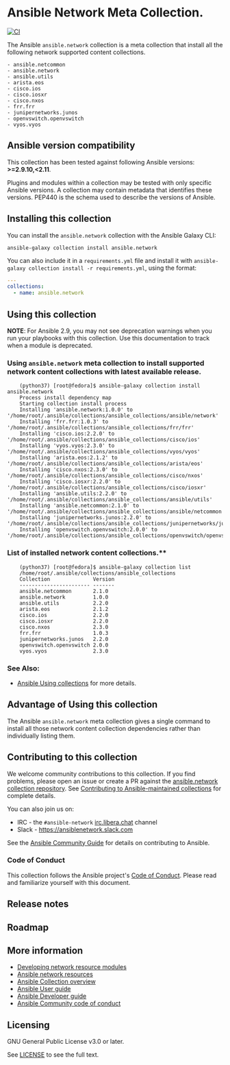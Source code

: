 

# Ansible Network Meta Collection.
[![CI](https://zuul-ci.org/gated.svg)](https://dashboard.zuul.ansible.com/t/ansible/builds?project=ansible-collections%2Fansible.network) <!--[![Codecov](https://img.shields.io/codecov/c/github/ansible-collections/ansible.network)](https://codecov.io/gh/ansible-collections/ansible.network)-->

The Ansible ``ansible.network`` collection is a meta collection that install all the following network supported content collections.
 ```
- ansible.netcommon
- ansible.network
- ansible.utils
- arista.eos
- cisco.ios
- cisco.iosxr
- cisco.nxos
- frr.frr
- junipernetworks.junos
- openvswitch.openvswitch
- vyos.vyos
 ```


<!--start requires_ansible-->
## Ansible version compatibility

This collection has been tested against following Ansible versions: **>=2.9.10,<2.11**.

Plugins and modules within a collection may be tested with only specific Ansible versions.
A collection may contain metadata that identifies these versions.
PEP440 is the schema used to describe the versions of Ansible.
<!--end requires_ansible-->

<!--start collection content-->
<!--end collection content-->

## Installing this collection

You can install the ``ansible.network`` collection with the Ansible Galaxy CLI:

    ansible-galaxy collection install ansible.network

You can also include it in a `requirements.yml` file and install it with `ansible-galaxy collection install -r requirements.yml`, using the format:

```yaml
---
collections:
  - name: ansible.network
```
## Using this collection

**NOTE**: For Ansible 2.9, you may not see deprecation warnings when you run your playbooks with this collection. Use this documentation to track when a module is deprecated.

### Using ``ansible.network`` meta collection to install supported network content collections with latest available release.
```
    (python37) [root@fedora]$ ansible-galaxy collection install ansible.network
    Process install dependency map
    Starting collection install process
    Installing 'ansible.network:1.0.0' to '/home/root/.ansible/collections/ansible_collections/ansible/network'
    Installing 'frr.frr:1.0.3' to '/home/root/.ansible/collections/ansible_collections/frr/frr'
    Installing 'cisco.ios:2.2.0' to '/home/root/.ansible/collections/ansible_collections/cisco/ios'
    Installing 'vyos.vyos:2.3.0' to '/home/root/.ansible/collections/ansible_collections/vyos/vyos'
    Installing 'arista.eos:2.1.2' to '/home/root/.ansible/collections/ansible_collections/arista/eos'
    Installing 'cisco.nxos:2.3.0' to '/home/root/.ansible/collections/ansible_collections/cisco/nxos'
    Installing 'cisco.iosxr:2.2.0' to '/home/root/.ansible/collections/ansible_collections/cisco/iosxr'
    Installing 'ansible.utils:2.2.0' to '/home/root/.ansible/collections/ansible_collections/ansible/utils'
    Installing 'ansible.netcommon:2.1.0' to '/home/root/.ansible/collections/ansible_collections/ansible/netcommon'
    Installing 'junipernetworks.junos:2.2.0' to '/home/root/.ansible/collections/ansible_collections/junipernetworks/junos'
    Installing 'openvswitch.openvswitch:2.0.0' to '/home/root/.ansible/collections/ansible_collections/openvswitch/openvswitch'
```

### List of installed network content collections.**
```
    (python37) [root@fedora]$ ansible-galaxy collection list
    /home/root/.ansible/collections/ansible_collections
    Collection              Version
    ----------------------- -------
    ansible.netcommon       2.1.0
    ansible.network         1.0.0
    ansible.utils           2.2.0
    arista.eos              2.1.2
    cisco.ios               2.2.0
    cisco.iosxr             2.2.0
    cisco.nxos              2.3.0
    frr.frr                 1.0.3
    junipernetworks.junos   2.2.0
    openvswitch.openvswitch 2.0.0
    vyos.vyos               2.3.0
```

### See Also:

* [Ansible Using collections](https://docs.ansible.com/ansible/latest/user_guide/collections_using.html) for more details.

## Advantage of Using this collection
  The Ansible ``ansible.network`` meta collection gives a single command to install all those
  network content collection dependencies rather than individually listing them.
## Contributing to this collection

We welcome community contributions to this collection. If you find problems, please open an issue or create a PR against the [ansible.network collection repository](https://github.com/ansible-collections/ansible.network). See [Contributing to Ansible-maintained collections](https://docs.ansible.com/ansible/devel/community/contributing_maintained_collections.html#contributing-maintained-collections) for complete details.

You can also join us on:

- IRC - the ``#ansible-network`` [irc.libera.chat](https://libera.chat/) channel
- Slack - https://ansiblenetwork.slack.com

See the [Ansible Community Guide](https://docs.ansible.com/ansible/latest/community/index.html) for details on contributing to Ansible.

### Code of Conduct
This collection follows the Ansible project's
[Code of Conduct](https://docs.ansible.com/ansible/devel/community/code_of_conduct.html).
Please read and familiarize yourself with this document.


## Release notes
<!--Add a link to a changelog.md file or an external docsite to cover this information. -->

## Roadmap

<!-- Optional. Include the roadmap for this collection, and the proposed release/versioning strategy so users can anticipate the upgrade/update cycle. -->

## More information

- [Developing network resource modules](https://docs.ansible.com/ansible/latest/network/dev_guide/developing_resource_modules_network.html#developing-resource-modules)
- [Ansible network resources](https://docs.ansible.com/ansible/latest/network/getting_started/network_resources.html)
- [Ansible Collection overview](https://github.com/ansible-collections/overview)
- [Ansible User guide](https://docs.ansible.com/ansible/latest/user_guide/index.html)
- [Ansible Developer guide](https://docs.ansible.com/ansible/latest/dev_guide/index.html)
- [Ansible Community code of conduct](https://docs.ansible.com/ansible/latest/community/code_of_conduct.html)

## Licensing

GNU General Public License v3.0 or later.

See [LICENSE](https://www.gnu.org/licenses/gpl-3.0.txt) to see the full text.
